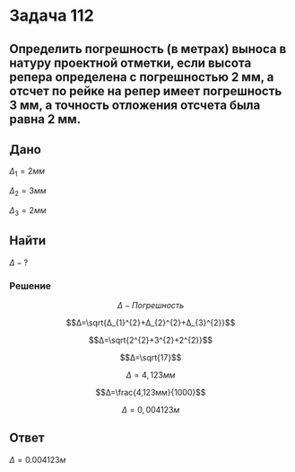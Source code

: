 # Задача 112
## Определить погрешность (в метрах) выноса в натуру проектной отметки, если высота репера определена с погрешностью 2 мм, а отсчет по рейке на репер имеет погрешность 3 мм, а точность отложения отсчета была равна 2 мм.
## Дано
$Δ_1 = 2мм$

$Δ_2 = 3мм$

$Δ_3 = 2мм$

##   Найти
$Δ - ?$
### Решение

$$Δ-Погрешность$$

$$Δ=\sqrt{Δ_{1}^{2}+Δ_{2}^{2}+Δ_{3}^{2}}$$

$$Δ=\sqrt{2^{2}+3^{2}+2^{2}}$$

$$Δ=\sqrt{17}$$

$$Δ=4,123мм$$

$$Δ=\frac{4,123мм}{1000}$$ 

$$Δ=0,004123м$$

## Ответ
$Δ=0.004123м$
